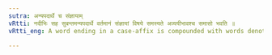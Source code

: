 ```yaml
---
sutra: अन्यपदार्थे च संज्ञायाम्
vRtti: नदीभिः सह सुबन्तमन्यपदार्थे वर्तमानं संज्ञायां विषये समस्यते अव्ययीभावश्च समासो भवति ॥
vRtti_eng: A word ending in a case-affix is compounded with words denoting the names of rivers, when the compouud word denotes a thing other than that expressed by the terms of the compound, and is an appellative ; the compound so formed being an _Avyayibhåva_.

---
```

